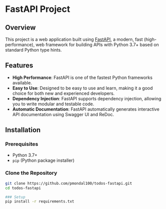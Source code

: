 # FastAPI Project

## Overview

This project is a web application built using [FastAPI](https://fastapi.tiangolo.com/), a modern, fast (high-performance), web framework for building APIs with Python 3.7+ based on standard Python type hints.

## Features

- **High Performance**: FastAPI is one of the fastest Python frameworks available.
- **Easy to Use**: Designed to be easy to use and learn, making it a good choice for both new and experienced developers.
- **Dependency Injection**: FastAPI supports dependency injection, allowing you to write modular and testable code.
- **Automatic Documentation**: FastAPI automatically generates interactive API documentation using Swagger UI and ReDoc.

## Installation

### Prerequisites

- Python 3.7+
- `pip` (Python package installer)

### Clone the Repository

```bash
git clone https://github.com/pmondal100/todos-fastapi.git
cd todos-fastapi

### Setup
pip install -r requirements.txt